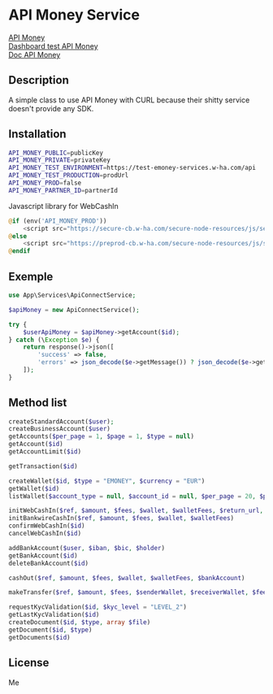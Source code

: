 # API Money Service

[API Money](https://www.api-money.com/)  
[Dashboard test API Money](https://test-emoney-services.w-ha.com/)  
[Doc API Money](https://www.api-money.com/docs/)  

## Description
A simple class to use API Money with CURL because their shitty service doesn't provide any SDK.

## Installation
```bash
API_MONEY_PUBLIC=publicKey
API_MONEY_PRIVATE=privateKey
API_MONEY_TEST_ENVIRONMENT=https://test-emoney-services.w-ha.com/api
API_MONEY_TEST_PRODUCTION=prodUrl
API_MONEY_PROD=false
API_MONEY_PARTNER_ID=partnerId
```

Javascript library for WebCashIn
```php
@if (env('API_MONEY_PROD'))
    <script src="https://secure-cb.w-ha.com/secure-node-resources/js/secure-cb.min.js"></script>
@else
    <script src="https://preprod-cb.w-ha.com/secure-node-resources/js/secure-cb.min.js"></script>
@endif
```

## Exemple

```php
use App\Services\ApiConnectService;

$apiMoney = new ApiConnectService();

try {
    $userApiMoney = $apiMoney->getAccount($id);
} catch (\Exception $e) {
    return response()->json([
        'success' => false,
        'errors' => json_decode($e->getMessage()) ? json_decode($e->getMessage()) : $e->getMessage(),
    ]);
}
```
## Method list

```php
createStandardAccount($user);
createBusinessAccount($user)
getAccounts($per_page = 1, $page = 1, $type = null)
getAccount($id)
getAccountLimit($id)

getTransaction($id)

createWallet($id, $type = "EMONEY", $currency = "EUR")
getWallet($id)
listWallet($account_type = null, $account_id = null, $per_page = 20, $page = 1) 

initWebCashIn($ref, $amount, $fees, $wallet, $walletFees, $return_url, $lang = "fr")
initBankwireCashIn($ref, $amount, $fees, $wallet, $walletFees)
confirmWebCashIn($id)
cancelWebCashIn($id)

addBankAccount($user, $iban, $bic, $holder)
getBankAccount($id)
deleteBankAccount($id)

cashOut($ref, $amount, $fees, $wallet, $walletFees, $bankAccount)

makeTransfer($ref, $amount, $fees, $senderWallet, $receiverWallet, $feesWallet = null)

requestKycValidation($id, $kyc_level = "LEVEL_2")
getLastKycValidation($id)
createDocument($id, $type, array $file)
getDocument($id, $type)
getDocuments($id)

```

## License
Me

